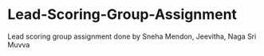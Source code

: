 # Lead-Scoring-Group-Assignment
Lead scoring group assignment done by Sneha Mendon, Jeevitha, Naga Sri Muvva
